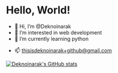 # Hello, World!
- 👋 Hi, I’m @Deknoinarak
- 👀 I’m interested in web development
- 🌱 I’m currently learning python
<!--- - 💞️ I’m looking to collaborate on ... --->
- 📫 thisisdeknoinarak+github@gmail.com

[![Deknoinarak's GitHub stats](https://github-readme-stats.vercel.app/api?username=deknoinarak)](https://github.com/deknoinarak/github-readme-stats)

<!---
Deknoinarak/Deknoinarak is a ✨ special ✨ repository because its `README.md` (this file) appears on your GitHub profile.
You can click the Preview link to take a look at your changes.
--->
